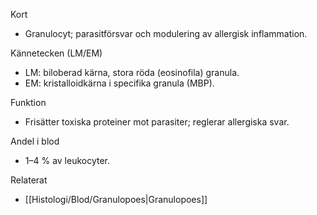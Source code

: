 Kort
- Granulocyt; parasitförsvar och modulering av allergisk inflammation.

Kännetecken (LM/EM)
- LM: biloberad kärna, stora röda (eosinofila) granula.
- EM: kristalloidkärna i specifika granula (MBP).

Funktion
- Frisätter toxiska proteiner mot parasiter; reglerar allergiska svar.

Andel i blod
- 1–4 % av leukocyter.

Relaterat
- [[Histologi/Blod/Granulopoes|Granulopoes]]
